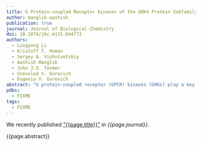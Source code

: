 ```yaml
---
title: G Protein-coupled Receptor Kinases of the GRK4 Protein Subfamily Phosphorylate Inactive G Protein-coupled Receptors (GPCRs)
author: manglik-aashish
publication: true
journal: Journal of Biological Chemistry
doi: 10.1074/jbc.m115.644773
authors:
  - Lingyong Li
  - Kristoff T. Homan
  - Sergey A. Vishnivetskiy
  - Aashish Manglik
  - John J.G. Tesmer
  - Vsevolod V. Gurevich
  - Eugenia V. Gurevich
abstract: "G protein-coupled receptor (GPCR) kinases (GRKs) play a key role in homologous desensitization of GPCRs. It is widely assumed that most GRKs selectively phosphorylate only active GPCRs. Here, we show that although this seems to be the case for the GRK2/3 subfamily, GRK5/6 effectively phosphorylate inactive forms of several GPCRs, including β<sub>2</sub>-adrenergic and M2 muscarinic receptors, which are commonly used as representative models for GPCRs. Agonist-independent GPCR phosphorylation cannot be explained by constitutive activity of the receptor or membrane association of the GRK, suggesting that it is an inherent ability of GRK5/6. Importantly, phosphorylation of the inactive β<sub>2</sub>-adrenergic receptor enhanced its interactions with arrestins. Arrestin-3 was able to discriminate between phosphorylation of the same receptor by GRK2 and GRK5, demonstrating preference for the latter. Arrestin recruitment to inactive phosphorylated GPCRs suggests that not only agonist activation but also the complement of GRKs in the cell regulate formation of the arrestin-receptor complex and thereby G protein-independent signaling."
pdbs:
  - FIXME
tags:
  - FIXME
---
```


We recently published ["{{page.title}}"](https://doi.org/{{page.doi}}) in *{{page.journal}}*.

{{page.abstract}}
